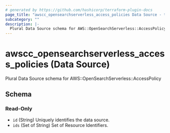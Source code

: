 ```yaml
---
# generated by https://github.com/hashicorp/terraform-plugin-docs
page_title: "awscc_opensearchserverless_access_policies Data Source - terraform-provider-awscc"
subcategory: ""
description: |-
  Plural Data Source schema for AWS::OpenSearchServerless::AccessPolicy
---
```


# awscc_opensearchserverless_access_policies (Data Source)

Plural Data Source schema for AWS::OpenSearchServerless::AccessPolicy



<!-- schema generated by tfplugindocs -->
## Schema

### Read-Only

- `id` (String) Uniquely identifies the data source.
- `ids` (Set of String) Set of Resource Identifiers.


